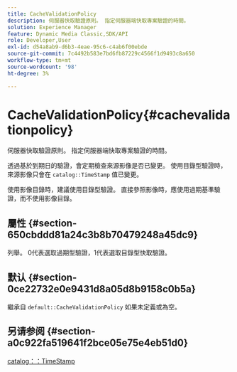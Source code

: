 ```yaml
---
title: CacheValidationPolicy
description: 伺服器快取驗證原則。 指定伺服器端快取專案驗證的時間。
solution: Experience Manager
feature: Dynamic Media Classic,SDK/API
role: Developer,User
exl-id: d54a8ab9-d6b3-4eae-95c6-c4ab6f00ebde
source-git-commit: 7c4492b583e7bd6fb87229c4566f1d9493c8a650
workflow-type: tm+mt
source-wordcount: '98'
ht-degree: 3%

---
```


# CacheValidationPolicy{#cachevalidationpolicy}

伺服器快取驗證原則。 指定伺服器端快取專案驗證的時間。

透過基於到期日的驗證，會定期檢查來源影像是否已變更。 使用目錄型驗證時，來源影像只會在 `catalog::TimeStamp` 值已變更。

使用影像目錄時，建議使用目錄型驗證。 直接參照影像時，應使用過期基準驗證，而不使用影像目錄。

## 屬性 {#section-650cbddd81a24c3b8b70479248a45dc9}

列舉。 0代表選取過期型驗證，1代表選取目錄型快取驗證。

## 默认 {#section-0ce22732e0e9431d8a05d8b9158c0b5a}

繼承自 `default::CacheValidationPolicy` 如果未定義或為空。

## 另请参阅 {#section-a0c922fa519641f2bce05e75e4eb51d0}

[catalog：：TimeStamp](../../../../../is-api/image-catalog/image-serving-api-ref/c-image-catalog-reference/c-image-svg-data-reference/c-svg-data-reference/r-timestamp-svg.md#reference-59a27b72f4cb4a53a3baba83214c4ded)
